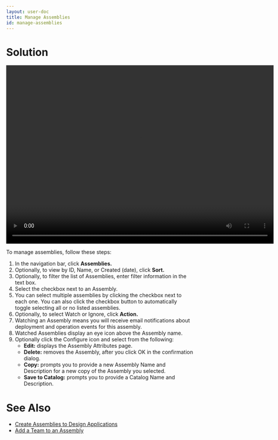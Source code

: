 ```yaml
---
layout: user-doc
title: Manage Assemblies
id: manage-assemblies
---
```


# Solution

<video width="720" height="480" preload="metadata" controls="" class="grovo-video">
    <source src="http://videos.grovo.com/walmart-oneops-0215_managing-assemblies_4668.webm?vpv=1"video/webm">
    Your browser does not implement HTML5 video. 
</video>

To manage assemblies, follow these steps:


1. In the navigation bar, click **Assemblies.**
2. Optionally, to view by ID, Name, or Created (date), click **Sort.**
3. Optionally, to filter the list of Assemblies, enter filter information in the text box.
4. Select the checkbox next to an Assembly.
5. You can select multiple assemblies by clicking the checkbox next to each one. You can also click the checkbox button to automatically toggle selecting all or no listed assemblies.
6. Optionally, to select Watch or Ignore, click **Action.**
7. Watching an Assembly means you will receive email notifications about deployment and operation events for this assembly.
8. Watched Assemblies display an eye icon above the Assembly name.
9. Optionally click the Configure icon and select from the following:
    * **Edit:** displays the Assembly Attributes page.
    * **Delete:** removes the Assembly, after you click OK in the confirmation dialog.
    * **Copy:** prompts you to provide a new Assembly Name and Description for a new copy of the Assembly you selected.
    * **Save to Catalog:** prompts you to provide a Catalog Name and Description.

# See Also


* <a href="/documentation/user/how-to/create-assembly-design-application.html">Create Assemblies to Design Applications</a>
* <a href="/documentation/user/how-to/add-team-to-an-assembly.html">Add a Team to an Assembly</a>